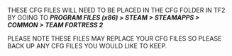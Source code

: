 THESE CFG FILES WILL NEED TO BE PLACED IN THE CFG FOLDER IN TF2 BY GOING TO ***PROGRAM FILES (x86) > STEAM > STEAMAPPS > COMMON > TEAM FORTRESS 2***

PLEASE NOTE THESE FILES MAY REPLACE YOUR CFG FILES SO PLEASE BACK UP ANY CFG FILES YOU WOULD LIKE TO KEEP.
